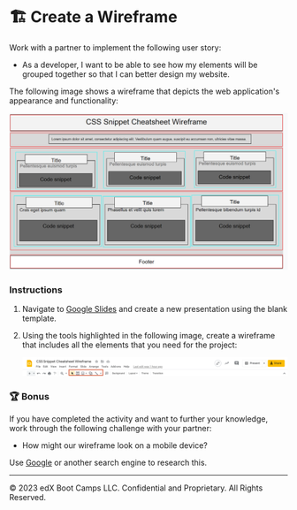 # 🏗️ Create a Wireframe

Work with a partner to implement the following user story:

* As a developer, I want to be able to see how my elements will be grouped together so that I can better design my website.

The following image shows a wireframe that depicts the web application's appearance and functionality:

![Example of a finished wireframe for a form.](./images/01-wireframe-form-completed.png)

### Instructions

1. Navigate to [Google Slides](https://docs.google.com/presentation/u/0/?tgif=d) and create a new presentation using the blank template.

2. Using the tools highlighted in the following image, create a wireframe that includes all the elements that you need for the project:

   ![Google Slide tools outlined in red.](./images/02-google-slides-tool-highlight.png)

### 🏆 Bonus

If you have completed the activity and want to further your knowledge, work through the following challenge with your partner:

* How might our wireframe look on a mobile device?

Use [Google](https://www.google.com) or another search engine to research this.

---
© 2023 edX Boot Camps LLC. Confidential and Proprietary. All Rights Reserved.